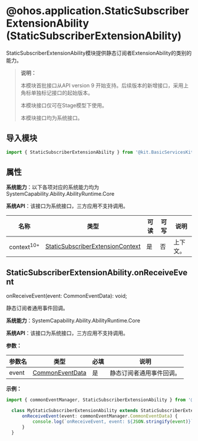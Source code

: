 # @ohos.application.StaticSubscriberExtensionAbility (StaticSubscriberExtensionAbility)

StaticSubscriberExtensionAbility模块提供静态订阅者ExtensionAbility的类别的能力。

> **说明：**
>
> 本模块首批接口从API version 9 开始支持。后续版本的新增接口，采用上角标单独标记接口的起始版本。
>
> 本模块接口仅可在Stage模型下使用。
>
> 本模块接口均为系统接口。

## 导入模块

```ts
import { StaticSubscriberExtensionAbility } from '@kit.BasicServicesKit';
```

## 属性

**系统能力**：以下各项对应的系统能力均为SystemCapability.Ability.AbilityRuntime.Core

**系统API**：该接口为系统接口，三方应用不支持调用。

| 名称    | 类型                                                         | 可读 | 可写 | 说明     |
| ------- | ------------------------------------------------------------ | ---- | ---- | -------- |
| context<sup>10+</sup> | [StaticSubscriberExtensionContext](js-apis-application-StaticSubscriberExtensionContext-sys.md) | 是   | 否   | 上下文。 |

## StaticSubscriberExtensionAbility.onReceiveEvent

onReceiveEvent(event: CommonEventData): void;

静态订阅者通用事件回调。

**系统能力**：SystemCapability.Ability.AbilityRuntime.Core

**系统API**：该接口为系统接口，三方应用不支持调用。

**参数：**

| 参数名 | 类型 | 必填 | 说明 |
| -------- | -------- | -------- | -------- |
| event | [CommonEventData](./js-apis-inner-commonEvent-commonEventData.md) | 是 | 静态订阅者通用事件回调。 |

**示例：**
  ```ts
  import { commonEventManager, StaticSubscriberExtensionAbility } from '@kit.BasicServicesKit';

    class MyStaticSubscriberExtensionAbility extends StaticSubscriberExtensionAbility {
        onReceiveEvent(event: commonEventManager.CommonEventData) {
            console.log(`onReceiveEvent, event: ${JSON.stringify(event)}`);
        }
    }
  ```